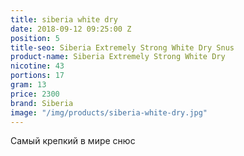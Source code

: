 ```yaml
---
title: siberia white dry
date: 2018-09-12 09:25:00 Z
position: 5
title-seo: Siberia Extremely Strong White Dry Snus
product-name: Siberia Extremely Strong White Dry
nicotine: 43
portions: 17
gram: 13
price: 2300
brand: Siberia
image: "/img/products/siberia-white-dry.jpg"
---
```


Самый крепкий в мире снюс